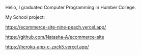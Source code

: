 <!---
zxck5/zxck5 is a ✨ special ✨ repository because its `README.md` (this file) appears on your GitHub profile.
You can click the Preview link to take a look at your changes.
--->

Hello, I graduated Computer Programming in Humber College.


My School project:

https://ecommerce-site-nine-peach.vercel.app/

https://github.com/Natasha-A/ecommerce-site

https://heroku-app-c-zxck5.vercel.app/ 
